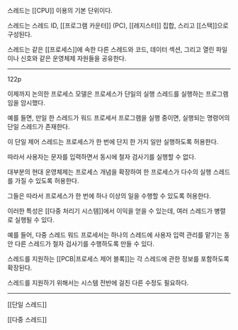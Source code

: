 스레드는 [[CPU]] 이용의 기본 단위이다.

스레드는 스레드 ID, [[프로그램 카운터]] (PC), [[레지스터]] 집합, 스리고 [[스택]]으로 구성된다.

스레드는 같은 [[프로세스]]에 속한 다른 스레드와 코드, 데이터 섹션, 그리고 열린 파일이나 신호와 같은 운영체제 자원들을 공유한다.

***

122p

이제까지 논의한 프로세스 모델은 프로세스가 단일의 실행 스레드를 실행하는 프로그램임을 암시했다.

예를 들면, 만일 한 스레드가 워드 프로세서 프로그램을 실행 중이면, 실행되는 명령어의 단일 스레드가 존재한다.

이 단일 제어 스레드는 프로세스가 한 번에 단지 한 가지 일만 실행하도록 허용한다.

따라서 사용자는 문자를 입력하면서 동시에 철자 검사기를 실행할 수 없다.

대부분의 현대 운영체제는 프로세스 개념을 확장하여 한 프로세스가 다수의 실행 스레드를 가질 수 있도록 허용한다.

그들은 따라서 프로세스가 한 번에 하나 이상의 일을 수행할 수 있도록 허용한다.

이러한 특성은 [[다중 처리기 시스템]]에서 이익을 얻을 수 있는데, 여러 스레드가 병렬로 실행될 수 있다.

예를 들어, 다중 스레드 워드 프로세서는 하나의 스레드에 사용자 입력 관리를 맡기는 동안 다른 스레드가 철자 검사기를 수행하도록 만들 수 있다.

스레드를 지원하는 [[PCB|프로세스 제어 블록]]는 각 스레드에 관한 정보를 포함하도록 확장된다.

스레드를 지원하기 위해서는 시스템 전반에 걸친 다른 수정도 필요하다.

***

[[단일 스레드]]

[[다중 스레드]]